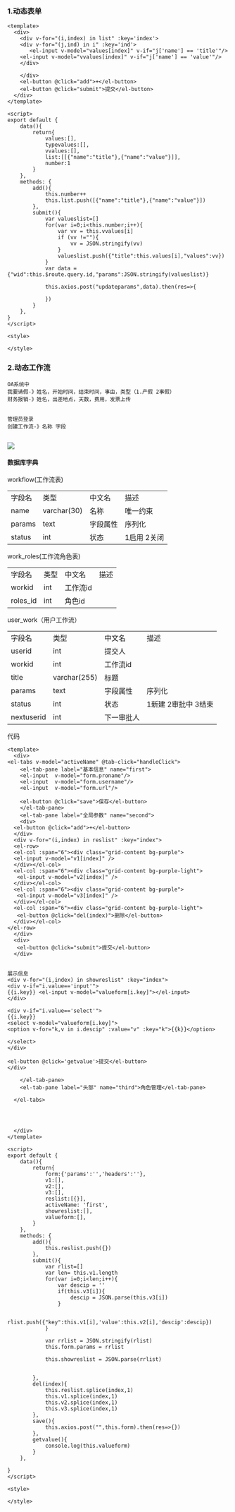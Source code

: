 ### 1.动态表单

~~~vue
<template>
  <div>
    <div v-for="(i,index) in list" :key='index'>
    <div v-for="(j,ind) in i" :key='ind'>
       <el-input v-model="values[index]" v-if="j['name'] == 'title'"/>
    <el-input v-model="vvalues[index]" v-if="j['name'] == 'value'"/>
    </div>
    
    </div>
    <el-button @click="add">+</el-button>
    <el-button @click="submit">提交</el-button>
  </div>
</template>

<script>
export default {
    data(){
        return{
            values:[],
            typevalues:[],
            vvalues:[],
            list:[[{"name":"title"},{"name":"value"}]],
            number:1
        }
    },
    methods: {
        add(){
            this.number++
            this.list.push([{"name":"title"},{"name":"value"}])
        },
        submit(){
            var valueslist=[]
            for(var i=0;i<this.number;i++){
                var vv = this.vvalues[i]
                if (vv !=""){
                    vv = JSON.stringify(vv)
                }
                valueslist.push({"title":this.values[i],"values":vv})
            }
            var data = {"wid":this.$route.query.id,"params":JSON.stringify(valueslist)}
          
            this.axios.post("updateparams",data).then(res=>{

            })
        }
    },
}
</script>

<style>

</style>
~~~

### 2.动态工作流

~~~
OA系统中
我要请假-》姓名，开始时间，结束时间，事由，类型（1.产假 2事假）
财务报销-》姓名，出差地点，天数，费用，发票上传


管理员登录
创建工作流-》名称 字段


~~~

<img src="../images/20.png">

#### 数据库字典

workflow(工作流表)

<table>
  <tr><td>字段名</td><td>类型</td><td>中文名</td><td>描述</td></tr>
  <tr><td>name</td><td>varchar(30)</td><td>名称</td><td>唯一约束</td></tr>
  <tr><td>params</td><td>text</td><td>字段属性</td><td>序列化</td></tr>
  <tr><td>status</td><td>int</td><td>状态</td><td>1启用 2关闭</td></tr>
</table>

work_roles(工作流角色表)

<table>
  <tr><td>字段名</td><td>类型</td><td>中文名</td><td>描述</td></tr>
  <tr><td>workid</td><td>int</td><td>工作流id</td><td></td></tr>
  <tr><td>roles_id</td><td>int</td><td>角色id</td><td></td></tr>
</table>

user_work（用户工作流）

<table>
  <tr><td>字段名</td><td>类型</td><td>中文名</td><td>描述</td></tr>
  <tr><td>userid</td><td>int</td><td>提交人</td><td></td></tr>
  <tr><td>workid</td><td>int</td><td>工作流id</td><td></td></tr>
  <tr><td>title</td><td>varchar(255)</td><td>标题</td><td></td></tr>
  <tr><td>params</td><td>text</td><td>字段属性</td><td>序列化</td></tr>
  <tr><td>status</td><td>int</td><td>状态</td><td>1新建 2审批中 3结束</td></tr>
  <tr><td>nextuserid</td><td>int</td><td>下一审批人</td><td></td></tr>
</table>

代码

~~~vue
<template>
  <div>
<el-tabs v-model="activeName" @tab-click="handleClick">
    <el-tab-pane label="基本信息" name="first">
    <el-input  v-model="form.proname"/>
    <el-input  v-model="form.username"/>
    <el-input  v-model="form.url"/>

    <el-button @click="save">保存</el-button>
    </el-tab-pane>
    <el-tab-pane label="全局参数" name="second">
    <div>
  <el-button @click="add">+</el-button>
  </div>
  <div v-for="(i,index) in reslist" :key="index">
  <el-row>
  <el-col :span="6"><div class="grid-content bg-purple">
  <el-input v-model="v1[index]" />
  </div></el-col>
  <el-col :span="6"><div class="grid-content bg-purple-light">
   <el-input v-model="v2[index]" />
  </div></el-col>
  <el-col :span="6"><div class="grid-content bg-purple">
   <el-input v-model="v3[index]" />
  </div></el-col>
  <el-col :span="6"><div class="grid-content bg-purple-light">
   <el-button @click="del(index)">删除</el-button>
  </div></el-col>
</el-row>
  </div>
  <div>
   <el-button @click="submit">提交</el-button>
  </div>


展示信息
<div v-for="(i,index) in showreslist" :key="index">
<div v-if="i.value=='input'">
{{i.key}} <el-input v-model="valueform[i.key]"></el-input>
</div>

<div v-if="i.value=='select'">
{{i.key}} 
<select v-model="valueform[i.key]">
<option v-for="k,v in i.descip" :value="v" :key="k">{{k}}</option>

</select>
</div>

<el-button @click='getvalue'>提交</el-button>
</div>
  
    </el-tab-pane>
    <el-tab-pane label="头部" name="third">角色管理</el-tab-pane>
   
  </el-tabs>



  
  </div>
</template>

<script>
export default {
    data(){
        return{
            form:{'params':'','headers':''},
            v1:[],
            v2:[],
            v3:[],
            reslist:[{}],
            activeName: 'first',
            showreslist:[],
            valueform:[],
        }
    },
    methods: {
        add(){
            this.reslist.push({})
        },
        submit(){
            var rlist=[]
            var len= this.v1.length
            for(var i=0;i<len;i++){
                var descip = ''
                if(this.v3[i]){
                    descip = JSON.parse(this.v3[i])
                }
                
                rlist.push({"key":this.v1[i],'value':this.v2[i],'descip':descip})
            }
           
            var rrlist = JSON.stringify(rlist)
            this.form.params = rrlist

            this.showreslist = JSON.parse(rrlist)
           

        },
        del(index){
            this.reslist.splice(index,1)
            this.v1.splice(index,1)
            this.v2.splice(index,1)
            this.v3.splice(index,1)
        },
        save(){
            this.axios.post("",this.form).then(res=>{})
        },
        getvalue(){
            console.log(this.valueform)
        }
    },

}
</script>

<style>

</style>
~~~

